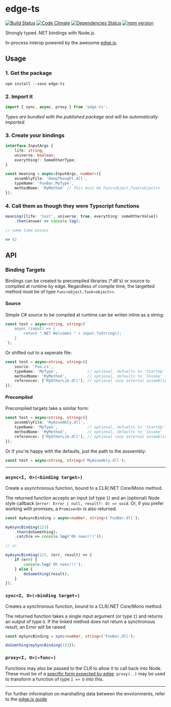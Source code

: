 # edge-ts

[![Build Status](https://travis-ci.org/acaprojects/edge-ts.svg?branch=master)](https://travis-ci.org/acaprojects/edge-ts)
[![Code Climate](https://codeclimate.com/github/acaprojects/edge-ts/badges/gpa.svg)](https://codeclimate.com/github/acaprojects/edge-ts)
[![Dependencies Status](https://david-dm.org/acaprojects/edge-ts/status.svg)](https://david-dm.org/acaprojects/edge-ts)
[![npm version](https://badge.fury.io/js/edge-ts.svg)](https://badge.fury.io/js/edge-ts)

Strongly typed .NET bindings with Node.js.

In-process interop powered by the awesome [edge.js](https://github.com/tjanczuk/edge).

## Usage

### 1. Get the package

```shell
npm install --save edge-ts
```

### 2. Import it

```typescript
import { sync, async, proxy } from 'edge-ts';
```
*Types are bundled with the published package and will be automatically imported.*

### 3. Create your bindings

```typescript
interface InputArgs {
    life: string;
    universe: boolean;
    everything?: SomeOtherType;
}

const meaning = async<InputArgs, number>({
    assemblyFile: 'DeepThought.dll',
    typeName: 'FooBar.MyType',
    methodName: 'MyMethod' // This must be Func<object,Task<object>>
});
```

### 4. Call them as though they were Typscript functions

```typescript
meaning({life: 'test', universe: true, everything: someOtherValue})
    .then(answer => console.log);

// some time passes

=> 42
```

## API

### Binding Targets

Bindings can be created to precompiled libraries (*.dll's) or source to compiled at runtime by edge. Regardless of compile time, the targetted method must be of type `Func<object,Task<object>>`.

#### Source

Simple C# source to be compiled at runtime can be writen inline as a string:

```typescript
const test = async<string, string>(`
    async (input) => { 
        return ".NET Welcomes " + input.ToString(); 
    }
`);
```

Or shifted out to a seperate file:

```typescript
const test = async<string, string>({
    source: 'Foo.cs',
    typeName: 'MyType',             // optional, defualts to 'StartUp'
    methodName: 'MyMethod',         // optional, defaults to 'Invoke'
    references: ['MyOtherLib.dll'], // optional (any external assemblies required)
});
```

#### Precompiled

Precompiled targets take a similar form:

```typescript
const test = async<string, string>({
    assemblyFile: 'MyAssembly.dll',
    typeName: 'MyType',             // optional, defualts to 'StartUp'
    methodName: 'MyMethod',         // optional, defaults to 'Invoke'
    references: ['MyOtherLib.dll'], // optional (any external assemblies required)
});
```

Or if you're happy with the defaults, just the path to the asssembly:

```typescript
const test = async<string, string>('MyAssembly.dll');
```

---


### `async<I, O>(«binding target»)`

Create a asynchronous function, bound to a CLR/.NET Core/Mono method.

The returned function accepts an input (of type `I`) and an (optional) Node style callback (`error: Error | null, result?: O) => void`. Or, if you prefer working with promises, a `Promise<O>` is also returned.

```typescript
const myAsyncBinding = async<number, string>('FooBar.dll');

myAsyncBinding(123)
    .then(doSomething);
    .catch(e => console.log('Oh noes!!!'));

// or

myAsyncBinding(123, (err, result) => {
    if (err) {
        console.log('Oh noes!!!');
    } else {
        doSomething(result);
    }
});
```


### `sync<I, O>(«binding target»)`

Creates a synchronous function, bound to a CLR/.NET Core/Mono method.

The returned function takes a single input argument (or type `I`) and returns an output of type `O`. If the linked method does not return a synchronous result, an Error will be raised.

```typescript
const mySyncBinding = sync<number, string>('FooBar.dll');

doSomthing(mySyncBinding(123));
```

### `proxy<I, O>(«func»)`

Functions may also be passed to the CLR to allow it to call back into Node. These must be of a [specific form expected by edge](https://github.com/tjanczuk/edge#how-to-call-nodejs-from-c). `proxy(..)` may be used to transform a function of type `I => O` into this.

---

For further information on marshalling data between the environments, refer to the [edge.js guide](https://github.com/tjanczuk/edge#how-to-marshal-data-between-c-and-nodejs)